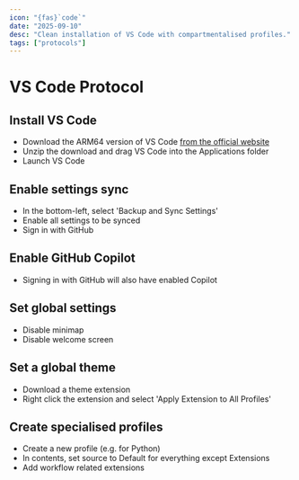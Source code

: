 ```yaml
---
icon: "{fas}`code`"
date: "2025-09-10"
desc: "Clean installation of VS Code with compartmentalised profiles."
tags: ["protocols"]
---
```


# VS Code Protocol

## Install VS Code
- Download the ARM64 version of VS Code [from the official website](https://code.visualstudio.com/Download)
- Unzip the download and drag VS Code into the Applications folder
- Launch VS Code

## Enable settings sync
- In the bottom-left, select 'Backup and Sync Settings'
- Enable all settings to be synced
- Sign in with GitHub

## Enable GitHub Copilot
- Signing in with GitHub will also have enabled Copilot

## Set global settings
- Disable minimap
- Disable welcome screen

## Set a global theme
- Download a theme extension
- Right click the extension and select 'Apply Extension to All Profiles'

## Create specialised profiles
- Create a new profile (e.g. for Python)
- In contents, set source to Default for everything except Extensions
- Add workflow related extensions
